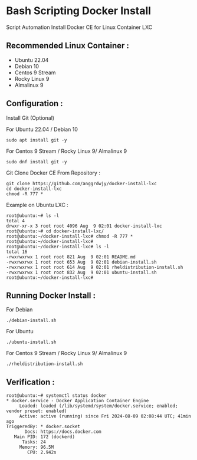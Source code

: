 # Bash Scripting Docker Install
Script Automation Install Docker CE for Linux Container LXC

Recommended Linux Container : 
---------------
- Ubuntu 22.04
- Debian 10
- Centos 9 Stream
- Rocky Linux 9
- Almalinux 9

Configuration :
---------------
Install Git (Optional)

For Ubuntu 22.04 / Debian 10
```
sudo apt install git -y
```
For Centos 9 Stream / Rocky Linux 9/ Almalinux 9
```
sudo dnf install git -y 
```

Git Clone Docker CE From Repository :
```
git clone https://github.com/anggrdwjy/docker-install-lxc
cd docker-install-lxc
chmod -R 777 *
```
Example on Ubuntu LXC :
```
root@ubuntu:~# ls -l
total 4
drwxr-xr-x 3 root root 4096 Aug  9 02:01 docker-install-lxc
root@ubuntu:~# cd docker-install-lxc/
root@ubuntu:~/docker-install-lxc# chmod -R 777 *
root@ubuntu:~/docker-install-lxc# 
root@ubuntu:~/docker-install-lxc# ls -l
total 16
-rwxrwxrwx 1 root root 821 Aug  9 02:01 README.md
-rwxrwxrwx 1 root root 653 Aug  9 02:01 debian-install.sh
-rwxrwxrwx 1 root root 614 Aug  9 02:01 rheldistribution-install.sh
-rwxrwxrwx 1 root root 832 Aug  9 02:01 ubuntu-install.sh
root@ubuntu:~/docker-install-lxc#
```

Running Docker Install :
-----------------
For Debian
```
./debian-install.sh
```
For Ubuntu
```
./ubuntu-install.sh              
```
For Centos 9 Stream / Rocky Linux 9/ Almalinux 9
```
./rheldistribution-install.sh
```

Verification :
---------------
```
root@ubuntu:~# systemctl status docker
* docker.service - Docker Application Container Engine
     Loaded: loaded (/lib/systemd/system/docker.service; enabled; vendor preset: enabled)
     Active: active (running) since Fri 2024-08-09 02:08:44 UTC; 41min ago
TriggeredBy: * docker.socket
       Docs: https://docs.docker.com
   Main PID: 172 (dockerd)
      Tasks: 24
     Memory: 96.5M
        CPU: 2.942s
```

